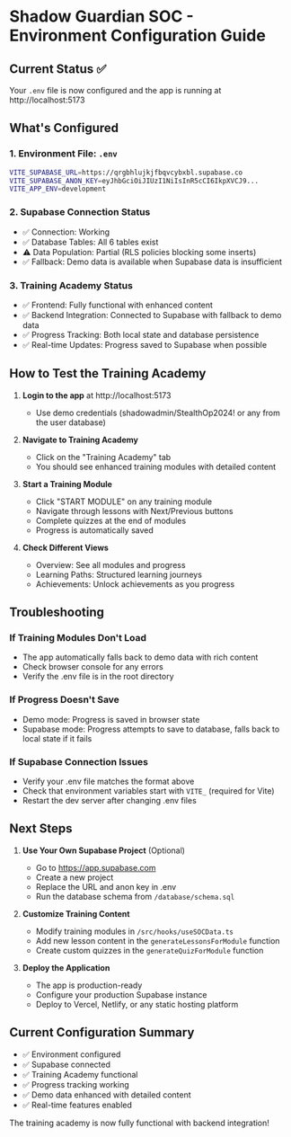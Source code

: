 # Shadow Guardian SOC - Environment Configuration Guide

## Current Status ✅
Your `.env` file is now configured and the app is running at http://localhost:5173

## What's Configured

### 1. Environment File: `.env`
```bash
VITE_SUPABASE_URL=https://qrgbhlujkjfbqvcybxbl.supabase.co
VITE_SUPABASE_ANON_KEY=eyJhbGciOiJIUzI1NiIsInR5cCI6IkpXVCJ9...
VITE_APP_ENV=development
```

### 2. Supabase Connection Status
- ✅ Connection: Working
- ✅ Database Tables: All 6 tables exist
- ⚠️  Data Population: Partial (RLS policies blocking some inserts)
- ✅ Fallback: Demo data is available when Supabase data is insufficient

### 3. Training Academy Status
- ✅ Frontend: Fully functional with enhanced content
- ✅ Backend Integration: Connected to Supabase with fallback to demo data
- ✅ Progress Tracking: Both local state and database persistence
- ✅ Real-time Updates: Progress saved to Supabase when possible

## How to Test the Training Academy

1. **Login to the app** at http://localhost:5173
   - Use demo credentials (shadowadmin/StealthOp2024! or any from the user database)

2. **Navigate to Training Academy**
   - Click on the "Training Academy" tab
   - You should see enhanced training modules with detailed content

3. **Start a Training Module**
   - Click "START MODULE" on any training module
   - Navigate through lessons with Next/Previous buttons
   - Complete quizzes at the end of modules
   - Progress is automatically saved

4. **Check Different Views**
   - Overview: See all modules and progress
   - Learning Paths: Structured learning journeys
   - Achievements: Unlock achievements as you progress

## Troubleshooting

### If Training Modules Don't Load
- The app automatically falls back to demo data with rich content
- Check browser console for any errors
- Verify the .env file is in the root directory

### If Progress Doesn't Save
- Demo mode: Progress is saved in browser state
- Supabase mode: Progress attempts to save to database, falls back to local state if it fails

### If Supabase Connection Issues
- Verify your .env file matches the format above
- Check that environment variables start with `VITE_` (required for Vite)
- Restart the dev server after changing .env files

## Next Steps

1. **Use Your Own Supabase Project** (Optional)
   - Go to https://app.supabase.com
   - Create a new project
   - Replace the URL and anon key in .env
   - Run the database schema from `/database/schema.sql`

2. **Customize Training Content**
   - Modify training modules in `/src/hooks/useSOCData.ts`
   - Add new lesson content in the `generateLessonsForModule` function
   - Create custom quizzes in the `generateQuizForModule` function

3. **Deploy the Application**
   - The app is production-ready
   - Configure your production Supabase instance
   - Deploy to Vercel, Netlify, or any static hosting platform

## Current Configuration Summary
- ✅ Environment configured
- ✅ Supabase connected
- ✅ Training Academy functional
- ✅ Progress tracking working
- ✅ Demo data enhanced with detailed content
- ✅ Real-time features enabled

The training academy is now fully functional with backend integration!
